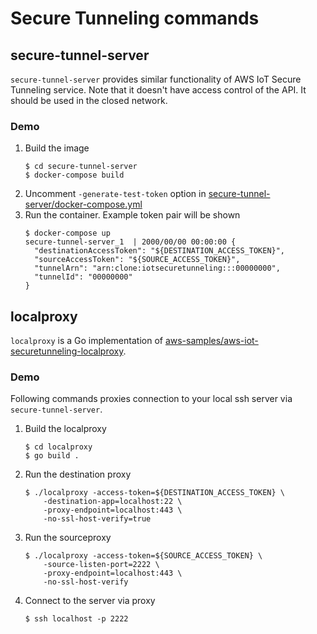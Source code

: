 # Secure Tunneling commands

## secure-tunnel-server

`secure-tunnel-server` provides similar functionality of AWS IoT Secure Tunneling service.
Note that it doesn't have access control of the API.
It should be used in the closed network.

### Demo

1. Build the image
    ```shell
    $ cd secure-tunnel-server
    $ docker-compose build
    ```
2. Uncomment `-generate-test-token` option in [secure-tunnel-server/docker-compose.yml](secure-tunnel-server/docker-compose.yml)
3. Run the container. Example token pair will be shown
    ```shell
    $ docker-compose up
    secure-tunnel-server_1  | 2000/00/00 00:00:00 {
      "destinationAccessToken": "${DESTINATION_ACCESS_TOKEN}",
      "sourceAccessToken": "${SOURCE_ACCESS_TOKEN}",
      "tunnelArn": "arn:clone:iotsecuretunneling:::00000000",
      "tunnelId": "00000000"
    }
    ```

## localproxy

`localproxy` is a Go implementation of [aws-samples/aws-iot-securetunneling-localproxy](https://github.com/aws-samples/aws-iot-securetunneling-localproxy).

### Demo

Following commands proxies connection to your local ssh server via `secure-tunnel-server`.

1. Build the localproxy
    ```shell
    $ cd localproxy
    $ go build .
    ```
2. Run the destination proxy
    ```shell
    $ ./localproxy -access-token=${DESTINATION_ACCESS_TOKEN} \
        -destination-app=localhost:22 \
        -proxy-endpoint=localhost:443 \
        -no-ssl-host-verify=true
    ```
3. Run the sourceproxy
    ```shell
    $ ./localproxy -access-token=${SOURCE_ACCESS_TOKEN} \
        -source-listen-port=2222 \
        -proxy-endpoint=localhost:443 \
        -no-ssl-host-verify
    ```
4. Connect to the server via proxy
    ```shell
    $ ssh localhost -p 2222
    ```
